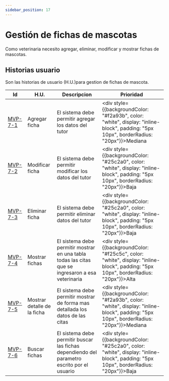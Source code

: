 ```yaml
---
sidebar_position: 17
---
```


# Gestión de fichas de mascotas
Como veterinaria necesito agregar, eliminar, modificar y mostrar fichas de mascotas.

<!-- En la siguiente imagen reprecenta el flujo general de la epica:
![Task Flow de Gestionar citas](/img/gestionar_citas/gestionar_citas_diagrama.svg) -->

## Historias usuario
Son las historias de usuario (H.U.)para gestion de fichas de mascota.

| Id | H.U. | Descripcion | Prioridad |
|--------| -------- | -------- | --------|
| [MVP-7-1](./mvp-7-1) | Agregar ficha | El sistema debe permitir agregar los datos del tutor | <div style={{backgroundColor: "#f2a93b", color: "white", display: "inline-block", padding: "5px 10px", borderRadius: "20px"}}>Mediana</div> |
| [MVP-7-2](./mvp-7-2) | Modificar ficha| El sistema debe permitir modificar los datos del tutor | <div style={{backgroundColor: "#25c2a0", color: "white", display: "inline-block", padding: "5px 10px", borderRadius: "20px"}}>Baja</div> |
| [MVP-7-3](./mvp-7-3) | Eliminar ficha | El sistema debe permitir eliminar datos del tutor | <div style={{backgroundColor: "#25c2a0", color: "white", display: "inline-block", padding: "5px 10px", borderRadius: "20px"}}>Baja</div> |
| [MVP-7-4](./mvp-7-4) | Mostrar fichas | El sistema debe permitir mostrar en una tabla todas las citas que se ingresaron a esa veterinaria | <div style={{backgroundColor: "#f25c5c", color: "white", display: "inline-block", padding: "5px 10px", borderRadius: "20px"}}>Alta</div>  |
| [MVP-7-5](./mvp-7-5) | Mostrar detalle de la ficha | El sistema debe permitir mostrar de forma mas detallada los datos de las citas | <div style={{backgroundColor: "#f2a93b", color: "white", display: "inline-block", padding: "5px 10px", borderRadius: "20px"}}>Mediana</div> |
| [MVP-7-6](./mvp-7-8) | Buscar fichas | El sistema debe permitir buscar las fichas dependiendo del parametro escrito por el usuario | <div style={{backgroundColor: "#25c2a0", color: "white", display: "inline-block", padding: "5px 10px", borderRadius: "20px"}}>Baja</div> |


<!-- ## Mockaps
![Mockap de Gestionar citas general](/img/gestionar_citas/gestionar_citas_mockap_general.svg)

![Mockap de Gestionar citas tabla](/img/gestionar_citas/gestionar_citas_mockap_tabla.svg) -->